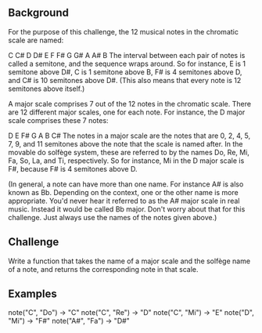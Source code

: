 ## Background
For the purpose of this challenge, the 12 musical notes in the chromatic scale are named:

C  C#  D  D#  E  F  F#  G  G#  A  A#  B
The interval between each pair of notes is called a semitone, and the sequence wraps around. So for instance, E is 1 semitone above D#, C is 1 semitone above B, F# is 4 semitones above D, and C# is 10 semitones above D#. (This also means that every note is 12 semitones above itself.)

A major scale comprises 7 out of the 12 notes in the chromatic scale. There are 12 different major scales, one for each note. For instance, the D major scale comprises these 7 notes:

D  E  F#  G  A  B  C#
The notes in a major scale are the notes that are 0, 2, 4, 5, 7, 9, and 11 semitones above the note that the scale is named after. In the movable do solfège system, these are referred to by the names Do, Re, Mi, Fa, So, La, and Ti, respectively. So for instance, Mi in the D major scale is F#, because F# is 4 semitones above D.

(In general, a note can have more than one name. For instance A# is also known as Bb. Depending on the context, one or the other name is more appropriate. You'd never hear it referred to as the A# major scale in real music. Instead it would be called Bb major. Don't worry about that for this challenge. Just always use the names of the notes given above.)

## Challenge
Write a function that takes the name of a major scale and the solfège name of a note, and returns the corresponding note in that scale.

## Examples
note("C", "Do") -> "C"
note("C", "Re") -> "D"
note("C", "Mi") -> "E"
note("D", "Mi") -> "F#"
note("A#", "Fa") -> "D#"
